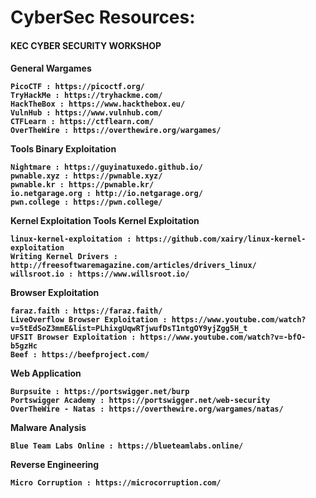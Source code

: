   <h1>CyberSec Resources:</h1>
  <h4>KEC CYBER SECURITY WORKSHOP<h4>


General Wargames

    PicoCTF : https://picoctf.org/
    TryHackMe : https://tryhackme.com/
    HackTheBox : https://www.hackthebox.eu/
    VulnHub : https://www.vulnhub.com/
    CTFLearn : https://ctflearn.com/
    OverTheWire : https://overthewire.org/wargames/

Tools
Binary Exploitation

    Nightmare : https://guyinatuxedo.github.io/
    pwnable.xyz : https://pwnable.xyz/
    pwnable.kr : https://pwnable.kr/
    io.netgarage.org : http://io.netgarage.org/ 
    pwn.college : https://pwn.college/

Kernel Exploitation
Tools
Kernel Exploitation

    linux-kernel-exploitation : https://github.com/xairy/linux-kernel-exploitation
    Writing Kernel Drivers : http://freesoftwaremagazine.com/articles/drivers_linux/
    willsroot.io : https://www.willsroot.io/

Browser Exploitation

    faraz.faith : https://faraz.faith/
    LiveOverflow Browser Exploitation : https://www.youtube.com/watch?v=5tEdSoZ3mmE&list=PLhixgUqwRTjwufDsT1ntgOY9yjZgg5H_t
    UFSIT Browser Exploitation : https://www.youtube.com/watch?v=-bfO-b5gzHc
    Beef : https://beefproject.com/
  
Web Application 
  
    Burpsuite : https://portswigger.net/burp
    Portswigger Academy : https://portswigger.net/web-security
    OverTheWire - Natas : https://overthewire.org/wargames/natas/
  

Malware Analysis

    Blue Team Labs Online : https://blueteamlabs.online/

Reverse Engineering

    Micro Corruption : https://microcorruption.com/


